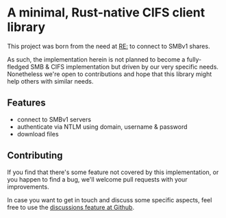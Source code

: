 # A minimal, Rust-native CIFS client library

This project was born from the need at [RE:](https://www.r-ecosystem.de/) to connect to SMBv1 shares.

As such, the implementation herein is not planned to become a fully-fledged SMB & CIFS implementation but driven by our very specific needs. Nonetheless we're open to contributions and hope that this library might help others with similar needs.

## Features

- connect to SMBv1 servers
- authenticate via NTLM using domain, username & password
- download files

## Contributing

If you find that there's some feature not covered by this implementation, or you happen to find a bug, we'll welcome pull requests with your improvements.

In case you want to get in touch and discuss some specific aspects, feel free to use the [discussions feature at Github](https://github.com/re-gmbh/cifs/discussions/).
